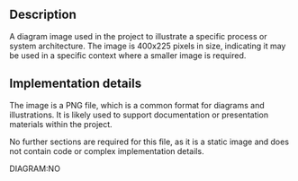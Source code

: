 ## Description
A diagram image used in the project to illustrate a specific process or system architecture. The image is 400x225 pixels in size, indicating it may be used in a specific context where a smaller image is required.

## Implementation details
The image is a PNG file, which is a common format for diagrams and illustrations. It is likely used to support documentation or presentation materials within the project.

No further sections are required for this file, as it is a static image and does not contain code or complex implementation details.

DIAGRAM:NO